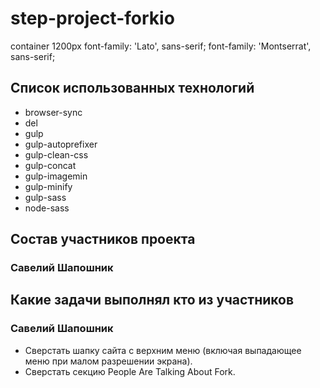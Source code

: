 # step-project-forkio

container 1200px
font-family: 'Lato', sans-serif;
font-family: 'Montserrat', sans-serif;

## Список использованных технологий
 * browser-sync
 * del
 * gulp
 * gulp-autoprefixer
 * gulp-clean-css
 * gulp-concat
 * gulp-imagemin
 * gulp-minify
 * gulp-sass
 * node-sass
## Состав участников проекта
 ### Савелий Шапошник
 ###
## Какие задачи выполнял кто из участников
 ### Савелий Шапошник 
 * Сверстать шапку сайта с верхним меню (включая выпадающее меню при малом разрешении экрана).
 * Сверстать секцию People Are Talking About Fork.